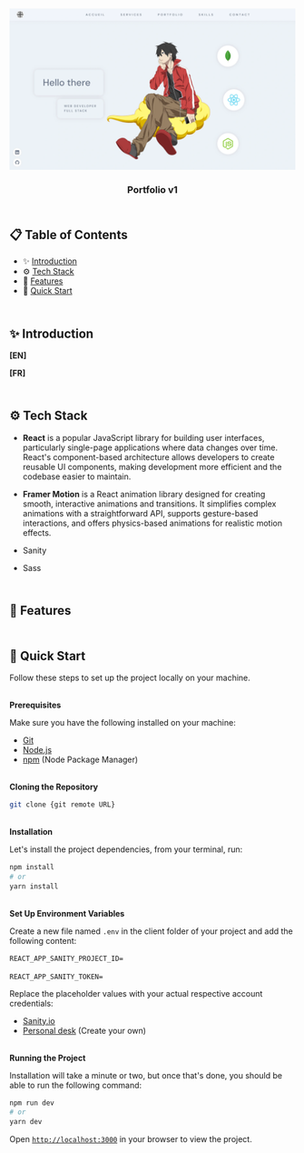 <div align="center">
    <a href="https://portfolio-v1-fv.netlify.app" target="_blank">
      <img src="/client/public/preview.webp" alt="Project Banner">
    </a>
  <h3 align="center">Portfolio v1</h3>
</div>

##  <br /> 📋 <a name="table">Table of Contents</a>

- ✨ [Introduction](#introduction)
- ⚙️ [Tech Stack](#tech-stack)
- 📝 [Features](#features)
- 🚀 [Quick Start](#quick-start)

##  <br /> <a name="introduction">✨ Introduction</a>

**[EN]** 

**[FR]** 

##  <br /> <a name="tech-stack">⚙️ Tech Stack</a>

- **React** is a popular JavaScript library for building user interfaces, particularly single-page applications where data changes over time. React's component-based architecture allows developers to create reusable UI components, making development more efficient and the codebase easier to maintain. 

- **Framer Motion** is a React animation library designed for creating smooth, interactive animations and transitions. It simplifies complex animations with a straightforward API, supports gesture-based interactions, and offers physics-based animations for realistic motion effects.

- Sanity 

- Sass


## <br/> <a name="features">📝 Features</a>


## <br /> <a name="quick-start">🚀 Quick Start</a>

Follow these steps to set up the project locally on your machine.

<br/>**Prerequisites**

Make sure you have the following installed on your machine:

- [Git](https://git-scm.com/)
- [Node.js](https://nodejs.org/en)
- [npm](https://www.npmjs.com/) (Node Package Manager)

<br/>**Cloning the Repository**

```bash
git clone {git remote URL}
```

<br/>**Installation**

Let's install the project dependencies, from your terminal, run:

```bash
npm install
# or
yarn install
```

<br/>**Set Up Environment Variables**

Create a new file named `.env` in the client folder of your project and add the following content:

```env
REACT_APP_SANITY_PROJECT_ID=

REACT_APP_SANITY_TOKEN=
```

Replace the placeholder values with your actual respective account credentials:

- [Sanity.io](https://www.sanity.io/manage )
- [Personal desk](https://jsm-portfolio.sanity.studio/desk) (Create your own)


<br/>**Running the Project**

Installation will take a minute or two, but once that's done, you should be able to run the following command:

```bash
npm run dev
# or
yarn dev
```

Open [`http://localhost:3000`](http://localhost:3000) in your browser to view the project.

